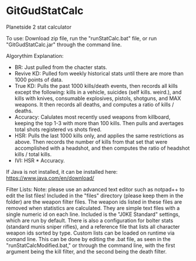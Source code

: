 # GitGudStatCalc
Planetside 2 stat calculator

To use: Download zip file, run the "runStatCalc.bat" file, or run "GitGudStatCalc.jar" through the command line.

Algorythim Explanation:

 * BR: Just pulled from the chacter stats. 
 * Revive KD: Pulled fom weekly historical stats until there are more than 1000 points of data.
 * True KD: Pulls the past 1000 kills/death events, then records all kills except the following: kills in a vehicle, suicides (self kills. weird.), and kills with knives, consumable explosives, pistols, shotguns, and MAX weapons. It then records all deaths, and computes a ratio of kills / deaths.
 * Accuracy: Calulates most recently used weapons from killboard, keeping the top 1-3 with more than 100 kills. Then pulls and avertages total shots registered vs shots fired.
 * HSR: Pulls the last 1000 kills only, and applies the same restrictions as above. Then records the number of kills from that set that were accomplished with a headshot, and then computes the ratio of headshot kills / total kills.
 * IVI: HSR * Accuracy.



If Java is not installed, it can be installed here: https://www.java.com/en/download/


Filter Lists:
Note: please use an advanced text editor such as notpad++ to edit the list files!
Included in the "files" directory (please keep them in the folder) are the weapon filter files. The weapon ids listed in these files are removed when statistics are calculated. They are simple text files with a single numeric id on each line.
Included is the "J0KE Standard" settings, which are run by default. There is also a configuration for bolter stats (standard munis sniper rifles), and a reference file that lists all character weapon ids sorted by type.
Custom lists can be loaded on runtime via comand line. This can be done by editing the .bat file, as seen in the "runStatCalcModified.bat," or through the command line, with the first argument being the kill filter, and the second being the death filter.